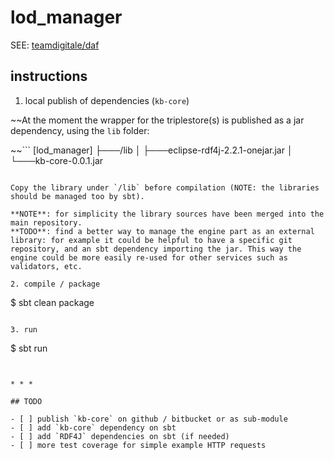 
lod_manager
===============

SEE: [teamdigitale/daf](https://github.com/teamdigitale/daf) 

## instructions

1. local publish of dependencies (`kb-core`)

~~At the moment the wrapper for the triplestore(s) is published as a jar dependency, using the `lib` folder:

~~```
[lod_manager]
├───/lib
│   ├───eclipse-rdf4j-2.2.1-onejar.jar
│   └───kb-core-0.0.1.jar
```

Copy the library under `/lib` before compilation (NOTE: the libraries should be managed too by sbt).

**NOTE**: for simplicity the library sources have been merged into the main repository.
**TODO**: find a better way to manage the engine part as an external library: for example it could be helpful to have a specific git repository, and an sbt dependency importing the jar. This way the engine could be more easily re-used for other services such as validators, etc.

2. compile / package

```
$ sbt clean package
```

3. run

```
$ sbt run 
```


* * * 

## TODO 

- [ ] publish `kb-core` on github / bitbucket or as sub-module
- [ ] add `kb-core` dependency on sbt 
- [ ] add `RDF4J` dependencies on sbt (if needed)
- [ ] more test coverage for simple example HTTP requests


